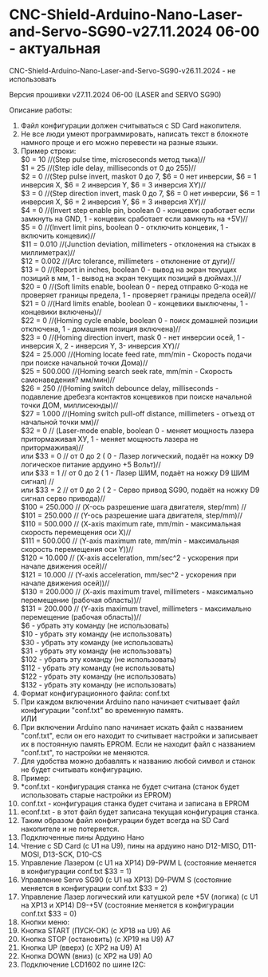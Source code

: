 # CNC-Shield-Arduino-Nano-Laser-and-Servo-SG90-v27.11.2024 06-00 - актуальная
CNC-Shield-Arduino-Nano-Laser-and-Servo-SG90-v26.11.2024 - не использовать

Версия прошивки v27.11.2024 06-00 (LASER and SERVO SG90)

Описание работы:  
1) Файл конфигурации должен считываться с SD Card накопителя.  
2) Не все люди умеют программировать, написать текст в блокноте намного проще и его можно перевести на разные языки.  
3) Пример строки:  
$0 = 10 //(Step pulse time, microseconds метод тыка)//  
$1 = 25 //(Step idle delay, milliseconds от 0 до 255)//  
$2 = 0 //(Step pulse invert, maskот 0 до 7, $6 = 0 нет инверсии, $6 = 1 инверсия X, $6 = 2 инверсия Y, $6 = 3 инверсия XY)//  
$3 = 0 //(Step direction invert, mask 0 до 7, $6 = 0 нет инверсии, $6 = 1 инверсия X, $6 = 2 инверсия Y, $6 = 3 инверсия XY)//  
$4 = 0 //(Invert step enable pin, boolean 0 - концевик сработает если замкнуть на GND, 1 - концевик сработает если замкнуть на +5V)//  
$5 = 0 //(Invert limit pins, boolean 0 - отключить концевик, 1 - включить концевик)//  
$11 = 0.010 //(Junction deviation, millimeters - отклонения на стыках в миллиметрах)//  
$12 = 0.002 //(Arc tolerance, millimeters - отклонение от дуги)//  
$13 = 0 //(Report in inches, boolean 0 - вывод на экран текущих позиций в мм, 1 - вывод на экран текущих позиций в дюймах.)//  
$20 = 0 //(Soft limits enable, boolean 0 - перед отправко G-кода не проверяет границы предела, 1 - проверяет границы предела осей)//  
$21 = 0 //(Hard limits enable, boolean 0 - концевики выключены, 1 - концевики включены)//  
$22 = 0 //(Homing cycle enable, boolean 0 - поиск домашней позиции отключена, 1 - домашняя позиция включена)//  
$23 = 0 //(Homing direction invert, mask 0 - нет инверсии осей, 1 - инверсия X, 2 - инверсия Y, 3- инверсия XY)//  
$24 = 25.000 //(Homing locate feed rate, mm/min - Скорость подачи при поиске начальной точки Дома)//  
$25 = 500.000 //(Homing search seek rate, mm/min - Скорость самонаведения? мм/мин)//  
$26 = 250 //(Homing switch debounce delay, milliseconds - подавление дребезга контактов концевиков при поиске начальной точки ДОМ, миллисекнды)//  
$27 = 1.000 //(Homing switch pull-off distance, millimeters - отъезд от начальной точки мм)//  
$32 = 0 // (Laser-mode enable, boolean 0 - меняет мощность лазера притормаживая ХУ, 1 - меняет мощность лазера не притормаживая)//  
или $33 = 0 // от 0 до 2 ( 0 - Лазер логический, подаёт на ножку D9 логическое питание ардуино +5 Вольт)//  
или $33 = 1 // от 0 до 2 ( 1 - Лазер ШИМ, подаёт на ножку D9 ШИМ сигнал) //  
или $33 = 2 // от 0 до 2 ( 2 - Серво привод SG90, подаёт на ножку D9 сигнал серво привода)//  
$100 = 250.000 // (X-ось разрешение шага двигателя, step/mm) //  
$101 = 250.000 // (Y-ось разрешение шага двигателя, step/mm)//  
$110 = 500.000 // (X-axis maximum rate, mm/min - максимальная скорость перемещения оси X)//  
$111 = 500.000 // (Y-axis maximum rate, mm/min - максимальная скорость перемещения оси Y))//  
$120 = 10.000  // (X-axis acceleration, mm/sec^2 - ускорения при начале движения осей)//  
$121 = 10.000  // (Y-axis acceleration, mm/sec^2 - ускорения при начале движения осей))//  
$130 = 200.000 // (X-axis maximum travel, millimeters - максимально перемещение (рабочая область))//  
$131 = 200.000 // (Y-axis maximum travel, millimeters - максимально перемещение (рабочая область))//  
$6  -  убрать эту команду (не использовать)  
$10 -  убрать эту команду (не использовать)  
$30 -  убрать эту команду (не использовать)  
$31  - убрать эту команду (не использовать)  
$102 - убрать эту команду (не использовать)  
$112 - убрать эту команду (не использовать)  
$122 - убрать эту команду (не использовать)  
$132 - убрать эту команду (не использовать)  
5) Формат конфигурационного файла: conf.txt  
6) При каждом включении Arduino nano начинает считывает файл конфигурации "conf.txt" во временную память.  
ИЛИ  
7) При включении Arduino nano начинает искать файл с названием "conf.txt", если он его находит то считывает настройки и записывает их в постоянную память EPROM. Если не находит файл с названием "conf.txt", то настройки не меняются.  
8) Для удобства можно добавлять к названию любой символ и станок не будет считывать конфигурацию.  
9) Пример:  
10) *conf.txt - конфигурация станка не будет считана (станок будет использовать старые настройки из EPROM)  
11) conf.txt - конфигурация станка будет считана и записана в EPROM  
12) econf.txt - в этот файл будет записана текущая конфигурация станка.  
13) Таким образом файл конфигурации будет всегда на SD Card накопителе и не потеряется.  
14) Подключенные пины Ардуино Нано  
15) Чтение с SD Card (с U1 на U9), пины на ардуино нано D12-MISO, D11-MOSI, D13-SCK, D10-CS  
16) Управление Лазером (с U1 на XP14) D9-PWM L (состояние меняется в конфигурации conf.txt $33 = 1)  
17) Управление Servo SG90 (с U1 на XP13) D9-PWM S (состояние меняется в конфигурации conf.txt $33 = 2)  
18) Управление Лазер логический или катушкой реле +5V (логика) (с U1 на ХР13 и XP14) D9-+5V (состояние меняется в конфигурации conf.txt $33 = 0)  
19) Кнопки меню:  
20) Кнопка START (ПУСК-OK) (с XP18 на U9) A6  
21) Кнопка STOP (остановить) (с XP19 на U9) A7  
22) Кнопка UP (вверх) (с XP2 на U9) A1  
23) Кнопка DOWN (вниз) (с XP2 на U9) A0  
24) Подключение LCD1602 по шине I2C:  
